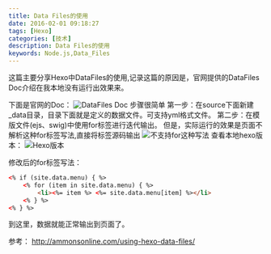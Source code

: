 ```yaml
---
title: Data Files的使用
date: 2016-02-01 09:18:27
tags: [Hexo]
categories: [技术]
description: Data Files的使用
keywords: Node.js,Data_Files
---
```

这篇主要分享Hexo中DataFiles的使用,记录这篇的原因是，官网提供的DataFiles Doc介绍在我本地没有运行出效果来。
<!--more-->
下面是官网的Doc：
![DataFiles Doc](http://7xqlat.com1.z0.glb.clouddn.com/hexo_datafiles.png)
步骤很简单
第一步：在source下面新建_data目录，目录下面就是定义的数据文件。可支持yml格式文件。
第二步：在模版文件(ejs、swig)中使用for标签进行迭代输出。
但是，实际运行的效果是页面不解析这种for标签写法,直接将标签源码输出
![不支持for这种写法](http://7xqlat.com1.z0.glb.clouddn.com/hexo_datafiles_02.png)
查看本地hexo版本：
![Hexo版本](http://7xqlat.com1.z0.glb.clouddn.com/hexo_version.png)

修改后的for标签写法：
~~~html
<% if (site.data.menu) { %>
	<% for (item in site.data.menu) { %>
		<li><%= item %> <%= site.data.menu[item] %></li>
	<% } %>
<% } %>
~~~
到这里，数据就能正常输出到页面了。

参考：
http://ammonsonline.com/using-hexo-data-files/


